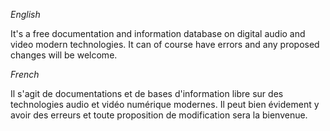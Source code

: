 *English*

It's a free documentation and information database on digital audio and video modern technologies.
It can of course have errors and any proposed changes will be welcome.

*French*

Il s'agit de documentations et de bases d'information libre sur des technologies audio et vidéo numérique modernes.
Il peut bien évidement y avoir des erreurs et toute proposition de modification sera la bienvenue.

